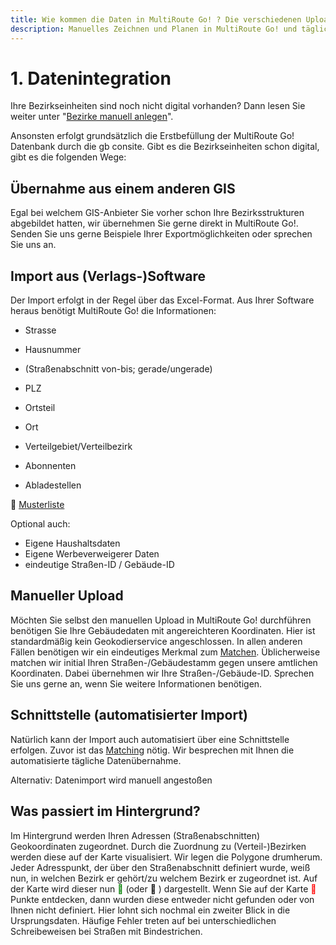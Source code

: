 ```yaml
---
title: Wie kommen die Daten in MultiRoute Go! ? Die verschiedenen Uploadmöglichkeiten
description: Manuelles Zeichnen und Planen in MultiRoute Go! und tägliche Übernahme von Abonnenteninformationen und Briefzustellungen zur gemeinsamen Gehfolgenberechnung 
---
```


# **1. Datenintegration**

Ihre Bezirkseinheiten sind noch nicht digital vorhanden? Dann lesen Sie weiter unter "[Bezirke manuell anlegen](../gebietsplanung/#manuelle-neuanlage-von-verteilbezirken)".

Ansonsten erfolgt grundsätzlich  die Erstbefüllung der MultiRoute Go! Datenbank durch die gb consite. Gibt es die Bezirkseinheiten schon digital, gibt es die folgenden Wege: 

## Übernahme aus einem anderen GIS

Egal bei welchem GIS-Anbieter Sie vorher schon Ihre Bezirksstrukturen abgebildet hatten, wir übernehmen Sie gerne direkt in MultiRoute Go!. Senden Sie uns gerne Beispiele Ihrer Exportmöglichkeiten oder sprechen Sie uns an.


## Import aus (Verlags-)Software

Der Import erfolgt in der Regel über das Excel-Format. Aus Ihrer Software heraus benötigt MultiRoute Go! die Informationen: 

   * Strasse
   * Hausnummer
   * (Straßenabschnitt von-bis; gerade/ungerade)
   * PLZ
   * Ortsteil
   * Ort
   * Verteilgebiet/Verteilbezirk

  * Abonnenten
  * Abladestellen

💾 [Musterliste](assets/downloads/Import-Datenformat_MRGo.xlsx)

Optional auch: 

   * Eigene Haushaltsdaten
   * Eigene Werbeverweigerer Daten
   * eindeutige Straßen-ID / Gebäude-ID

## Manueller Upload

Möchten Sie selbst den manuellen Upload in MultiRoute Go! durchführen benötigen Sie Ihre Gebäudedaten mit angereichteren Koordinaten. Hier ist standardmäßig kein Geokodierservice angeschlossen.
In allen anderen Fällen benötigen wir ein eindeutiges Merkmal zum [Matchen](../definitionen/#matching). Üblicherweise matchen wir initial Ihren Straßen-/Gebäudestamm gegen unsere amtlichen Koordinaten. Dabei übernehmen wir Ihre Straßen-/Gebäude-ID.
Sprechen Sie uns gerne an, wenn Sie weitere Informationen benötigen.

## Schnittstelle (automatisierter Import)

Natürlich kann der Import auch automatisiert über eine Schnittstelle erfolgen. Zuvor ist das [Matching](../definitionen/#matching) nötig.
Wir besprechen mit Ihnen die automatisierte tägliche Datenübernahme. 

Alternativ: Datenimport wird manuell angestoßen


## Was passiert im Hintergrund?

Im Hintergrund werden Ihren Adressen (Straßenabschnitten) Geokoordinaten zugeordnet. Durch die Zuordnung zu (Verteil-)Bezirken werden diese auf der Karte visualisiert. Wir legen die Polygone drumherum. Jeder Adresspunkt, der über den Straßenabschnitt definiert wurde, weiß nun, in welchen Bezirk er gehört/zu welchem Bezirk er zugeordnet ist. Auf der Karte wird dieser nun <span style="color: green;">&#x1f534;&#xfe0e;</span>  (oder <span style="color: black;">&#x1f534;&#xfe0e;</span> ) dargestellt. Wenn Sie auf der Karte <span style="color: red;">&#x1f534;&#xfe0e;</span> Punkte entdecken, dann wurden diese entweder nicht gefunden oder von Ihnen nicht definiert. Hier lohnt sich nochmal ein zweiter Blick in die Ursprungsdaten. Häufige Fehler treten auf bei unterschiedlichen Schreibeweisen bei Straßen mit Bindestrichen.

